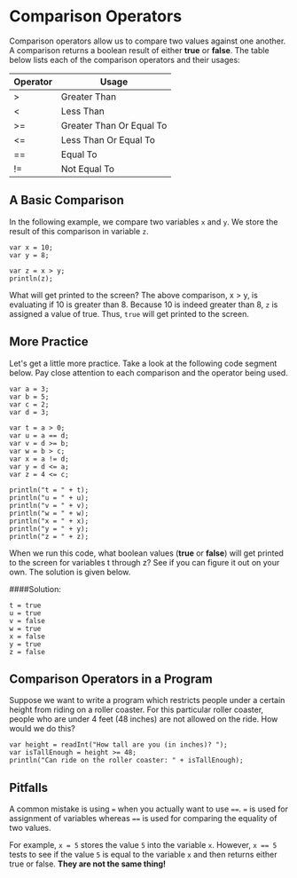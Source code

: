 # Comparison Operators

Comparison operators allow us to compare two values against one another. A comparison returns a boolean result of either **true** or **false**. The table below lists each of the comparison operators and their usages:

|  Operator      |  Usage           |  
| -------------- | ---------------- |
| >              | Greater Than     |  
| <              | Less Than        |  
| >=             | Greater Than Or Equal To|  
| <=             | Less Than Or Equal To|   
| ==             | Equal To   |          
| !=             | Not Equal To |   

## A Basic Comparison

In the following example, we compare two variables `x` and `y`. We store the result of this comparison in variable `z`.

```
var x = 10;
var y = 8;

var z = x > y;
println(z);
```
What will get printed to the screen? The above comparison, x > y, is evaluating if 10 is greater than 8. Because 10 is indeed greater than 8, `z` is assigned a value of true. Thus, `true` will get printed to the screen.

## More Practice

Let's get a little more practice. Take a look at the following code segment below. Pay close attention to each comparison and the operator being used.


    var a = 3;
    var b = 5;
    var c = 2;
    var d = 3;

    var t = a > 0;
    var u = a == d;
    var v = d >= b;
    var w = b > c;
    var x = a != d;
    var y = d <= a;
    var z = 4 <= c;

    println("t = " + t);
    println("u = " + u);
    println("v = " + v);
    println("w = " + w);
    println("x = " + x);
    println("y = " + y);
    println("z = " + z);


When we run this code, what boolean values (**true** or **false**) will get printed to the screen for variables t through z? See if you can figure it out on your own. The solution is given below.

####Solution:
```
t = true
u = true
v = false
w = true
x = false
y = true
z = false
```

## Comparison Operators in a Program

Suppose we want to write a program which restricts people under a certain height from riding on a roller coaster. For this particular roller coaster, people who are under 4 feet (48 inches) are not allowed on the ride. How would we do this?

```
var height = readInt("How tall are you (in inches)? ");
var isTallEnough = height >= 48;
println("Can ride on the roller coaster: " + isTallEnough);
```

## Pitfalls

A common mistake is using `=` when you actually want to use `==`. `=` is used for assignment of variables whereas `==` is used for comparing the equality of two values.

For example, `x = 5` stores the value `5` into the variable `x`. However, `x == 5` tests to see if the value `5` is equal to the variable `x` and then returns either true or false. **They are not the same thing!**
